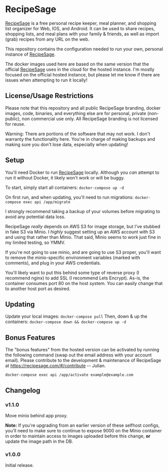 # RecipeSage

[RecipeSage](https://recipesage.com) is a free personal recipe keeper, meal planner, and shopping list organizer for Web, IOS, and Android. It can be used to share recipes, shopping lists, and meal plans with your family & friends, as well as import (grab) recipes from any URL on the web.

This repository contains the configuration needed to run your own, personal instance of [RecipeSage](https://recipesage.com).

The docker images used here are based on the same version that the official [RecipeSage](https://recipesage.com) uses in the cloud for the hosted instance. I'm mostly focused on the official hosted instance, but please let me know if there are issues when attempting to run it locally!

## License/Usage Restrictions

Please note that this repository and all public RecipeSage branding, docker images, code, binaries, and everything else are for personal, private (non-public), non commercial use only. All RecipeSage branding is not licensed for reuse.

Warning: There are portions of the software that may not work. I don't warranty the functionality here. You're in charge of making backups and making sure you don't lose data, especially when updating!

## Setup

You'll need Docker to run [RecipeSage](https://recipesage.com) locally. Although you _can_ attempt to run it without Docker, it likely won't work or will be buggy.

To start, simply start all containers:
`docker-compose up -d`

On first run, and when updating, you'll need to run migrations:
`docker-compose exec api /app/migrate`

I strongly recommend taking a backup of your volumes before migrating to avoid any potential data loss.

RecipeSage _really_ depends on AWS S3 for image storage, but I've stubbed in fake S3 via Minio. I _highly_ suggest setting up an AWS account with S3 and using that rather than Minio. That said, Minio seems to work just fine in my limited testing, so YMMV.

If you're not going to use minio, and are going to use S3 proper, you'll want to remove the minio-specific environment variables (marked with comments), and plug in your AWS credentials.

You'll likely want to put this behind some type of reverse proxy (I recommend nginx) to add SSL (I recommend Lets Encrypt). As-is, the container consumes port 80 on the host system. You can easily change that to another host port as desired.

## Updating

Update your local images: `docker-compose pull`
Then, down & up the containers: `docker-compose down && docker-compose up -d`

## Bonus Features

The "bonus features" from the hosted version can be activated by running the following command (swap out the email address with your account email).
Please contribute to the development & maintenance of RecipeSage at https://recipesage.com/#/contribute -- Julian.

`docker-compose exec api /app/activate example@example.com`

## Changelog

### v1.1.0

Move minio behind app proxy.

**Note:** If you're upgrading from an earlier version of these selfhost configs, you'll need to make sure to continue to expose 9000 on the Minio container in order to maintain access to images uploaded before this change, **or** update the image path in the DB.

### v1.0.0

Initial release.

